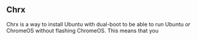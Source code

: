 ## Chrx
Chrx is a way to install Ubuntu with dual-boot to be able to run Ubuntu _or_ ChromeOS without flashing ChromeOS. This means that you
